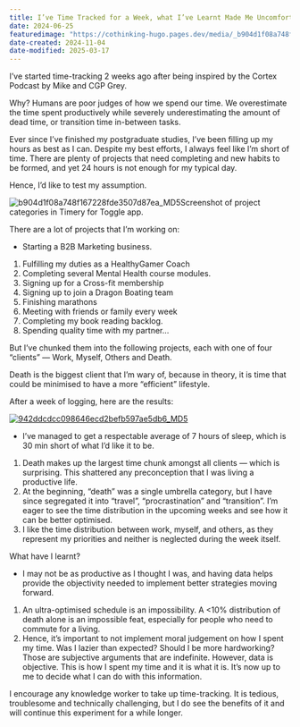 ```yaml
---
title: I’ve Time Tracked for a Week, what I’ve Learnt Made Me Uncomfortable
date: 2024-06-25
featuredimage: "https://cothinking-hugo.pages.dev/media/_b904d1f08a748f167228fde3507d87ea_MD5.jpg"
date-created: 2024-11-04
date-modified: 2025-03-17
---
```


I’ve started time-tracking 2 weeks ago after being inspired by the Cortex Podcast by Mike and CGP Grey.

Why? Humans are poor judges of how we spend our time. We overestimate the time spent productively while severely underestimating the amount of dead time, or transition time in-between tasks.

Ever since I’ve finished my postgraduate studies, I’ve been filling up my hours as best as I can. Despite my best efforts, I always feel like I’m short of time. There are plenty of projects that need completing and new habits to be formed, and yet 24 hours is not enough for my typical day.

Hence, I’d like to test my assumption.

![b904d1f08a748f167228fde3507d87ea_MD5](https://cothinking-hugo.pages.dev/media/_b904d1f08a748f167228fde3507d87ea_MD5.jpg)Screenshot of project categories in Timery for Toggle app.

There are a lot of projects that I’m working on:

- Starting a B2B Marketing business.

1. Fulfilling my duties as a HealthyGamer Coach
2. Completing several Mental Health course modules.
3. Signing up for a Cross-fit membership
4. Signing up to join a Dragon Boating team
5. Finishing marathons
6. Meeting with friends or family every week
7. Completing my book reading backlog.
8. Spending quality time with my partner…

But I’ve chunked them into the following projects, each with one of four “clients” — Work, Myself, Others and Death.

Death is the biggest client that I’m wary of, because in theory, it is time that could be minimised to have a more “efficient” lifestyle.

After a week of logging, here are the results:

[![942ddcdcc098646ecd2befb597ae5db6_MD5](https://cothinking-hugo.pages.dev/media/_942ddcdcc098646ecd2befb597ae5db6_MD5.jpg)](https://substackcdn.com/image/fetch/f_auto,q_auto:good,fl_progressive:steep/https%3A%2F%2Fsubstack-post-media.s3.amazonaws.com%2Fpublic%2Fimages%2F1d3214e2-b302-4ea1-b227-069adb48c198_1200x913.webp)

- I’ve managed to get a respectable average of 7 hours of sleep, which is 30 min short of what I’d like it to be.

1. Death makes up the largest time chunk amongst all clients — which is surprising. This shattered any preconception that I was living a productive life.
2. At the beginning, “death” was a single umbrella category, but I have since segregated it into “travel”, “procrastination” and “transition”. I’m eager to see the time distribution in the upcoming weeks and see how it can be better optimised.
3. I like the time distribution between work, myself, and others, as they represent my priorities and neither is neglected during the week itself.

What have I learnt?

- I may not be as productive as I thought I was, and having data helps provide the objectivity needed to implement better strategies moving forward.

1. An ultra-optimised schedule is an impossibility. A <10% distribution of death alone is an impossible feat, especially for people who need to commute for a living.
2. Hence, it’s important to not implement moral judgement on how I spent my time. Was I lazier than expected? Should I be more hardworking? Those are subjective arguments that are indefinite. However, data is objective. This is how I spent my time and it is what it is. It’s now up to me to decide what I can do with this information.

I encourage any knowledge worker to take up time-tracking. It is tedious, troublesome and technically challenging, but I do see the benefits of it and will continue this experiment for a while longer.
